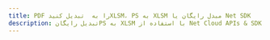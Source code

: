 ---title: PDF را به  تبدیل کنیدXLSM، PS به XLSM مبدل رایگان یا Net SDKdescription: تبدیل رایگانPS به XLSM با استفاده از Net Cloud APIs & SDK همچنین اسناد PDF را در Cloud ایجاد، ویرایش و رندر کنید.---